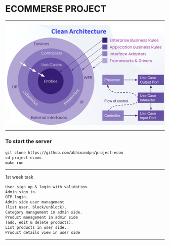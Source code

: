 # ECOMMERSE PROJECT
___
![Alt Image of clean architecture](https://github.com/abhinandpn/project-ecom/blob/main/image/cleanarch.jpeg)
___
### To start the server
```
git clone https://github.com/abhinandpn/project-ecom
cd project-ecoms
make run
```
___
1st week task 
```
User sign up & login with validation.
Admin sign in.
OTP login.
Admin side user management 
(list user, block/unblock).
Category management in admin side.
Product management in admin side 
(add, edit & delete products).
List products in user side.
Product details view in user side
 ```
 ___
